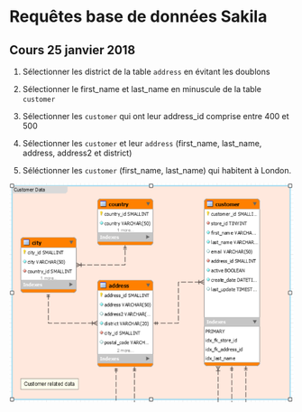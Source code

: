 # Requêtes base de données Sakila

## Cours 25 janvier 2018


1. Sélectionner les district de la table `address` en évitant les doublons

2. Sélectionner le first_name et last_name en minuscule de la table `customer`

3. Sélectionner les `customer` qui ont leur address_id comprise entre 400 et 500

4. Sélectionner les `customer` et leur `address` (first_name, last_name, address, address2 et district)

5. Séléctionner les `customer` (first_name, last_name) qui habitent à London.


![Customer Data](images/request_1.PNG)
